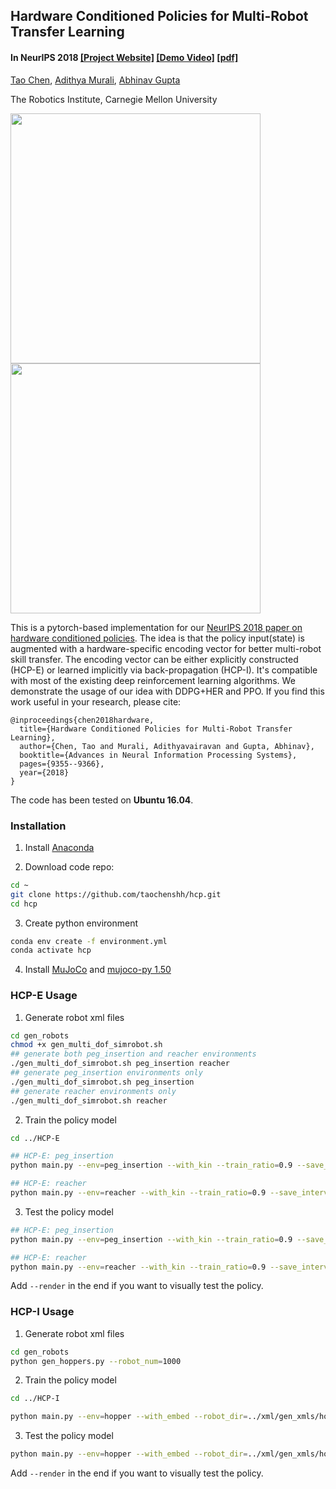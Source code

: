 ## Hardware Conditioned Policies for Multi-Robot Transfer Learning
#### In NeurIPS 2018 [[Project Website]](https://sites.google.com/view/robot-transfer-hcp/home) [[Demo Video]](https://youtu.be/8odcwNOtAwI) [[pdf]](https://arxiv.org/abs/1811.09864)

[Tao Chen](https://taochenshh.github.io), [Adithya Murali](http://adithyamurali.com), [Abhinav Gupta](http://www.cs.cmu.edu/~abhinavg)

The Robotics Institute, Carnegie Mellon University

<img src='images/hcp.png' width="400"> <img src="https://thumbs.gfycat.com/SafeNeighboringHydatidtapeworm-size_restricted.gif" width="400">

This is a pytorch-based implementation for our [NeurIPS 2018 paper on hardware conditioned policies](https://arxiv.org/abs/1811.09864).  The idea is that the policy input(state) is augmented with a hardware-specific encoding vector for better multi-robot skill transfer. The encoding vector can be either explicitly constructed (HCP-E) or learned implicitly via back-propagation (HCP-I). It's compatible with most of the existing deep reinforcement learning algorithms. We demonstrate the usage of our idea with DDPG+HER and PPO. If you find this work useful in your research, please cite:

	@inproceedings{chen2018hardware,
	  title={Hardware Conditioned Policies for Multi-Robot Transfer Learning},
	  author={Chen, Tao and Murali, Adithyavairavan and Gupta, Abhinav},
	  booktitle={Advances in Neural Information Processing Systems},
	  pages={9355--9366},
	  year={2018}
	}

The code has been tested on **Ubuntu 16.04**.

### Installation
1. Install [Anaconda](https://www.anaconda.com/download/#linux)

2. Download code repo:
```bash
cd ~
git clone https://github.com/taochenshh/hcp.git
cd hcp
```

3. Create python environment
```bash
conda env create -f environment.yml
conda activate hcp
```

4. Install [MuJoCo](https://www.roboti.us/index.html) and [mujoco-py 1.50](https://github.com/openai/mujoco-py)

### HCP-E Usage
1. Generate robot xml files
```bash
cd gen_robots
chmod +x gen_multi_dof_simrobot.sh
## generate both peg_insertion and reacher environments
./gen_multi_dof_simrobot.sh peg_insertion reacher
## generate peg_insertion environments only
./gen_multi_dof_simrobot.sh peg_insertion
## generate reacher environments only
./gen_multi_dof_simrobot.sh reacher
```

2. Train the policy model
```bash
cd ../HCP-E

## HCP-E: peg_insertion
python main.py --env=peg_insertion --with_kin --train_ratio=0.9 --save_interval=200 --robot_dir=../xml/gen_xmls/simrobot/peg_insertion --save_dir=peg_data/HCP-E

## HCP-E: reacher
python main.py --env=reacher --with_kin --train_ratio=0.9 --save_interval=200 --robot_dir=../xml/gen_xmls/simrobot/reacher --save_dir=reacher_data/HCP-E
```

3. Test the policy model
```bash
## HCP-E: peg_insertion
python main.py --env=peg_insertion --with_kin --train_ratio=0.9 --save_interval=200 --robot_dir=../xml/gen_xmls/simrobot/peg_insertion --save_dir=peg_data/HCP-E --test

## HCP-E: reacher
python main.py --env=reacher --with_kin --train_ratio=0.9 --save_interval=200 --robot_dir=../xml/gen_xmls/simrobot/reacher --save_dir=reacher_data/HCP-E --test
```
Add `--render` in the end if you want to visually test the policy.

### HCP-I Usage
1. Generate robot xml files
```bash
cd gen_robots
python gen_hoppers.py --robot_num=1000
```

2. Train the policy model
```bash
cd ../HCP-I

python main.py --env=hopper --with_embed --robot_dir=../xml/gen_xmls/hopper --save_dir=hopper_data/HCP-I
```

3. Test the policy model
```bash
python main.py --env=hopper --with_embed --robot_dir=../xml/gen_xmls/hopper --save_dir=hopper_data/HCP-I --test
```
Add `--render` in the end if you want to visually test the policy.

